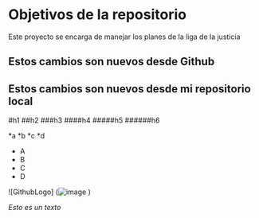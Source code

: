 # Objetivos de la repositorio

Este proyecto se encarga de manejar los planes de la liga de la justicia

## Estos cambios son nuevos desde Github
## Estos cambios son nuevos desde mi repositorio local


#h1
##h2
###h3
####h4
#####h5
######h6

*a
*b
*c
*d
* A
* B
* C
* D


![GithubLogo] (![image](https://user-images.githubusercontent.com/98001296/150158904-221869a7-9adb-47d1-9544-9def0d165227.png)
)

_*Esto* es un texto_
